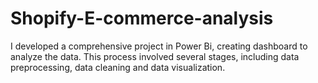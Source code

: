 # Shopify-E-commerce-analysis
I developed a comprehensive project in Power Bi, creating dashboard to analyze the data. This process involved several stages, including data preprocessing, data cleaning and data visualization.

